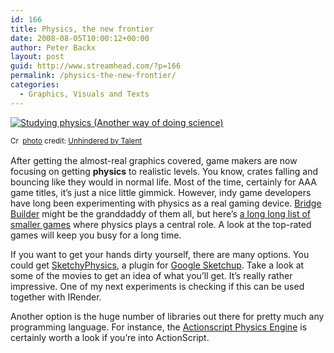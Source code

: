 ```yaml
---
id: 166
title: Physics, the new frontier
date: 2008-08-05T10:00:12+00:00
author: Peter Backx
layout: post
guid: http://www.streamhead.com/?p=166
permalink: /physics-the-new-frontier/
categories:
  - Graphics, Visuals and Texts
---
```

<a title="Studying physics (Another way of doing science)" href="http://www.flickr.com/photos/26406919@N00/2492734689/" target="_blank"><img src="http://farm3.static.flickr.com/2048/2492734689_eb3e6ed060_m.jpg" border="0" alt="Studying physics (Another way of doing science)" /></a>
  
<small><a title="Attribution-ShareAlike License" href="http://creativecommons.org/licenses/by-sa/2.0/" target="_blank"><img src="http://www.streamhead.com/wp-content/plugins/photo-dropper/images/cc.png" border="0" alt="Creative Commons License" width="16" height="16" align="absmiddle" /></a> <a href="http://www.photodropper.com/photos/" target="_blank">photo</a> credit: <a title="Unhindered by Talent" href="http://www.flickr.com/photos/26406919@N00/2492734689/" target="_blank">Unhindered by Talent</a></small>

After getting the almost-real graphics covered, game makers are now focusing on getting **physics** to realistic levels. You know, crates falling and bouncing like they would in normal life. Most of the time, certainly for AAA game titles, it&#8217;s just a nice little gimmick. However, indy game developers have long been experimenting with physics as a real gaming device. <a title="BrigeBuilder game" href="http://www.bridgebuilder-game.com/" target="_blank">Bridge Builder</a> might be the granddaddy of them all, but here&#8217;s <a title="Many physics games" href="http://www.fun-motion.com/list-of-physics-games/" target="_blank">a long long list of smaller games</a> where physics plays a central role. A look at the top-rated games will keep you busy for a long time.

If you want to get your hands dirty yourself, there are many options. You could get <a title="SketchyPhysics2" href="http://code.google.com/p/sketchyphysics2/" target="_blank">SketchyPhysics</a>, a plugin for <a title="Google SketchUp evangelizing" href="http://www.streamhead.com/?p=124" target="_blank">Google Sketchup</a>. Take a look at some of the movies to get an idea of what you&#8217;ll get. It&#8217;s really rather impressive. One of my next experiments is checking if this can be used together with IRender.

Another option is the huge number of libraries out there for pretty much any programming language. For instance, the <a title="Actionscript Physics Engine" href="http://www.cove.org/ape/" target="_blank">Actionscript Physics Engine</a> is certainly worth a look if you&#8217;re into ActionScript.

<!-- AddThis Advanced Settings generic via filter on the_content -->

<!-- AddThis Share Buttons generic via filter on the_content -->
